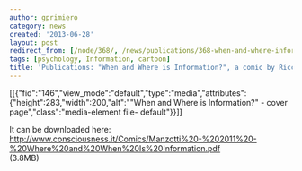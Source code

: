 ```yaml
---
author: gprimiero
category: news
created: '2013-06-28'
layout: post
redirect_from: [/node/368/, /news/publications/368-when-and-where-information-comic-riccardo-manzotti/]
tags: [psychology, Information, cartoon]
title: 'Publications: "When and Where is Information?", a comic by Riccardo Manzotti'
---
```

[[{"fid":"146","view_mode":"default","type":"media","attributes":{"height":283,"width":200,"alt":""When
and Where is Information?" \- cover page","class":"media-element file-
default"}}]]

It can be downloaded here:
http://www.consciousness.it/Comics/Manzotti%20-%202011%20-%20Where%20and%20When%20Is%20Information.pdf  
(3.8MB)

